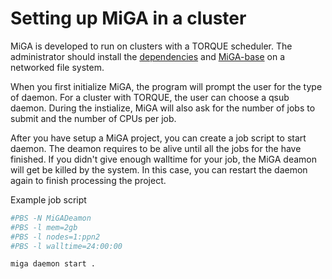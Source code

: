 # Setting up MiGA in a cluster

MiGA is developed to run on clusters with a TORQUE scheduler. The administrator should install the [dependencies](../part2/requirements.md) and [MiGA-base](installation.md) on a networked file system.

When you first initialize MiGA, the program will prompt the user for the type of daemon. For a cluster with TORQUE, the user can choose a qsub daemon. During the instialize, MiGA will also ask for the number of jobs to submit and the number of CPUs per job.

After you have setup a MiGA project, you can create a job script to start daemon. The deamon requires to be alive until all the jobs for the have finished. If you didn't give enough walltime for your job, the MiGA deamon will get be killed by the system. In this case, you can restart the daemon again to finish processing the project. 

Example job script
```bash
#PBS -N MiGADeamon
#PBS -l mem=2gb
#PBS -l nodes=1:ppn2
#PBS -l walltime=24:00:00

miga daemon start .
```
